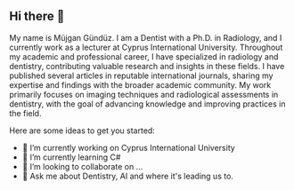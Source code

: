 ## Hi there 👋

My name is Müjgan Gündüz. I am a Dentist with a Ph.D. in Radiology, and I currently work as a lecturer at Cyprus International University. Throughout my academic and professional career, I have specialized in radiology and dentistry, contributing valuable research and insights in these fields. I have published several articles in reputable international journals, sharing my expertise and findings with the broader academic community. My work primarily focuses on imaging techniques and radiological assessments in dentistry, with the goal of advancing knowledge and improving practices in the field.



Here are some ideas to get you started:

- 🔭 I’m currently working on Cyprus International University
- 🌱 I’m currently learning C#
- 👯 I’m looking to collaborate on ...
- 💬 Ask me about Dentistry, AI and where it's leading us to.
